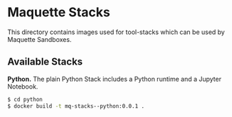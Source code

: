 # Maquette Stacks

This directory contains images used for tool-stacks which can be used by Maquette Sandboxes.

## Available Stacks

**Python.** The plain Python Stack includes a Python runtime and a Jupyter Notebook.

```bash
$ cd python
$ docker build -t mq-stacks--python:0.0.1 .
```